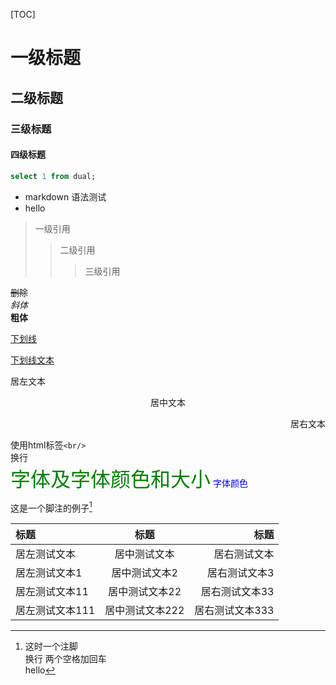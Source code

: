 

[TOC]

# 一级标题

## 二级标题
### 三级标题
#### 四级标题
```sql
select 1 from dual;
```
- markdown 语法测试
- hello

  
> 一级引用
> > 二级引用
> > > 三级引用  

~~删除~~  
*斜体*  
**粗体**  



<u>下划线</u>  

<u>下划线文本</u>

<p align="left">居左文本</p>
<p align="center">居中文本</p>
<p align="right">居右文本</p>

使用html标签`<br/>`<br/>换行
<br/>
<font face="微软雅黑" color="green" size="6">字体及字体颜色和大小</font>
<font color="#0000ff">字体颜色</font>

这是一个脚注的例子[^1]

[^1]: 这时一个注脚  
换行
两个空格加回车  
hello  

|标题|标题|标题|
|:---|:---:|---:|
|居左测试文本|居中测试文本|居右测试文本|
|居左测试文本1|居中测试文本2|居右测试文本3|
|居左测试文本11|居中测试文本22|居右测试文本33|
|居左测试文本111|居中测试文本222|居右测试文本333|